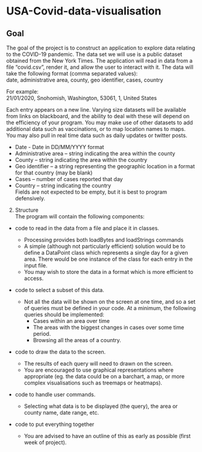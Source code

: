 # USA-Covid-data-visualisation

## Goal
The goal of the project is to construct an application to explore data relating to the COVID-19 pandemic. The data set we will use is a public dataset obtained from the New York Times. The application will read in data from a file “covid.csv”,
render it, and allow the user to interact with it. The data will take the following format (comma separated values):  
date, administrative area, county, geo identifier, cases, country  
  
For example:  
21/01/2020, Snohomish, Washington, 53061, 1, United States  
  
Each entry appears on a new line. Varying size datasets will be available from links on blackboard, and the ability to deal with these will depend on the efficiency of your program. You may make use of other datasets to add additional data such as vaccinations, or to map location names to maps. You may also pull in real time data such as daily updates or twitter posts.  
- Date - Date in DD/MM/YYYY format  
- Administrative area – string indicating the area within the county  
- County – string indicating the area within the country  
- Geo identifier – a string representing the geographic location in a format for that country (may be blank)  
- Cases – number of cases reported that day  
- Country – string indicating the country    
Fields are not expected to be empty, but it is best to program defensively.  
  
2. Structure  
The program will contain the following components:  
- code to read in the data from a file and place it in classes.  
  - Processing provides both loadBytes and loadStrings commands  
  - A simple (although not particularly efficient) solution would be to define a DataPoint class which represents a single day for a given area. There would be one instance of the class for each entry in the input file.  
  - You may wish to store the data in a format which is more efficient to access.  
  
- code to select a subset of this data.  
  - Not all the data will be shown on the screen at one time, and so a set of queries must be defined in your code. At a minimum, the following queries should be implemented:  
    - Cases within an area over time
    - The areas with the biggest changes in cases over some time period.
    - Browsing all the areas of a country.
  
- code to draw the data to the screen.  
  - The results of each query will need to drawn on the screen.
  - You are encouraged to use graphical representations where appropriate (eg. the data could be on a barchart, a map, or more complex visualisations such as treemaps or heatmaps).  
  
- code to handle user commands.  
  - Selecting what data is to be displayed (the query), the area or county name, date range, etc.  
  
- code to put everything together  
  - You are advised to have an outline of this as early as possible (first week of project).   
